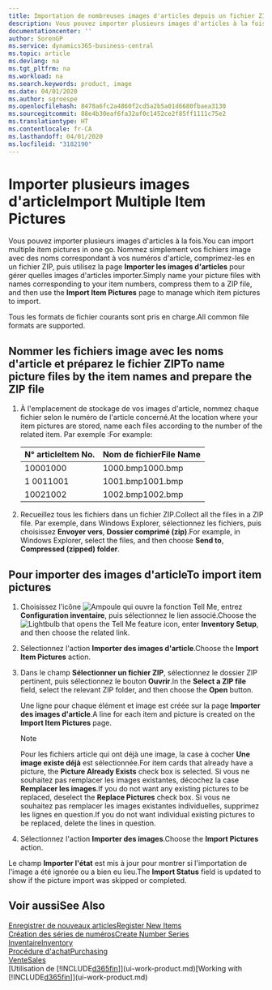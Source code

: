 ```yaml
---
title: Importation de nombreuses images d'articles depuis un fichier ZIP| Microsoft Docs
description: Vous pouvez importer plusieurs images d'articles à la fois. Nommez simplement vos fichiers image avec des noms correspondant à vos numéros d'article, comprimez-les en un fichier zip, puis utilisez la page Importer les images d'articles pour gérer quelles images d'articles importer.
documentationcenter: ''
author: SorenGP
ms.service: dynamics365-business-central
ms.topic: article
ms.devlang: na
ms.tgt_pltfrm: na
ms.workload: na
ms.search.keywords: product, image
ms.date: 04/01/2020
ms.author: sgroespe
ms.openlocfilehash: 8478a6fc2a4860f2cd5a2b5a01d6680fbaea3130
ms.sourcegitcommit: 88e4b30eaf6fa32af0c1452ce2f85ff1111c75e2
ms.translationtype: HT
ms.contentlocale: fr-CA
ms.lasthandoff: 04/01/2020
ms.locfileid: "3182190"
---
```

# <a name="import-multiple-item-pictures"></a><span data-ttu-id="da140-104">Importer plusieurs images d'article</span><span class="sxs-lookup"><span data-stu-id="da140-104">Import Multiple Item Pictures</span></span>
<span data-ttu-id="da140-105">Vous pouvez importer plusieurs images d'articles à la fois.</span><span class="sxs-lookup"><span data-stu-id="da140-105">You can import multiple item pictures in one go.</span></span> <span data-ttu-id="da140-106">Nommez simplement vos fichiers image avec des noms correspondant à vos numéros d'article, comprimez-les en un fichier ZIP, puis utilisez la page **Importer les images d'articles** pour gérer quelles images d'articles importer.</span><span class="sxs-lookup"><span data-stu-id="da140-106">Simply name your picture files with names corresponding to your item numbers, compress them to a ZIP file, and then use the **Import Item Pictures** page to manage which item pictures to import.</span></span>

<span data-ttu-id="da140-107">Tous les formats de fichier courants sont pris en charge.</span><span class="sxs-lookup"><span data-stu-id="da140-107">All common file formats are supported.</span></span>

## <a name="to-name-picture-files-by-the-item-names-and-prepare-the-zip-file"></a><span data-ttu-id="da140-108">Nommer les fichiers image avec les noms d'article et préparez le fichier ZIP</span><span class="sxs-lookup"><span data-stu-id="da140-108">To name picture files by the item names and prepare the ZIP file</span></span>
1. <span data-ttu-id="da140-109">À l'emplacement de stockage de vos images d'article, nommez chaque fichier selon le numéro de l'article concerné.</span><span class="sxs-lookup"><span data-stu-id="da140-109">At the location where your item pictures are stored, name each files according to the number of the related item.</span></span> <span data-ttu-id="da140-110">Par exemple :</span><span class="sxs-lookup"><span data-stu-id="da140-110">For example:</span></span>

    |<span data-ttu-id="da140-111">N° article</span><span class="sxs-lookup"><span data-stu-id="da140-111">Item No.</span></span>|<span data-ttu-id="da140-112">Nom de fichier</span><span class="sxs-lookup"><span data-stu-id="da140-112">File Name</span></span>|
    |-|-|
    |<span data-ttu-id="da140-113">1000</span><span class="sxs-lookup"><span data-stu-id="da140-113">1000</span></span>|<span data-ttu-id="da140-114">1000.bmp</span><span class="sxs-lookup"><span data-stu-id="da140-114">1000.bmp</span></span>|
    |<span data-ttu-id="da140-115">1 001</span><span class="sxs-lookup"><span data-stu-id="da140-115">1001</span></span>|<span data-ttu-id="da140-116">1001.bmp</span><span class="sxs-lookup"><span data-stu-id="da140-116">1001.bmp</span></span>|
    |<span data-ttu-id="da140-117">1002</span><span class="sxs-lookup"><span data-stu-id="da140-117">1002</span></span>|<span data-ttu-id="da140-118">1002.bmp</span><span class="sxs-lookup"><span data-stu-id="da140-118">1002.bmp</span></span>|

2. <span data-ttu-id="da140-119">Recueillez tous les fichiers dans un fichier ZIP.</span><span class="sxs-lookup"><span data-stu-id="da140-119">Collect all the files in a ZIP file.</span></span> <span data-ttu-id="da140-120">Par exemple, dans Windows Explorer, sélectionnez les fichiers, puis choisissez **Envoyer vers**, **Dossier comprimé (zip)**.</span><span class="sxs-lookup"><span data-stu-id="da140-120">For example, in Windows Explorer, select the files, and then choose **Send to**, **Compressed (zipped) folder**.</span></span>     

## <a name="to-import-item-pictures"></a><span data-ttu-id="da140-121">Pour importer des images d'article</span><span class="sxs-lookup"><span data-stu-id="da140-121">To import item pictures</span></span>
1. <span data-ttu-id="da140-122">Choisissez l'icône ![Ampoule qui ouvre la fonction Tell Me](media/ui-search/search_small.png "Dites-moi ce que vous voulez faire"), entrez **Configuration inventaire**, puis sélectionnez le lien associé.</span><span class="sxs-lookup"><span data-stu-id="da140-122">Choose the ![Lightbulb that opens the Tell Me feature](media/ui-search/search_small.png "Tell me what you want to do") icon, enter **Inventory Setup**, and then choose the related link.</span></span>
2. <span data-ttu-id="da140-123">Sélectionnez l'action **Importer des images d'article**.</span><span class="sxs-lookup"><span data-stu-id="da140-123">Choose the **Import Item Pictures** action.</span></span>
3. <span data-ttu-id="da140-124">Dans le champ **Sélectionner un fichier ZIP**, sélectionnez le dossier ZIP pertinent, puis sélectionnez le bouton **Ouvrir**.</span><span class="sxs-lookup"><span data-stu-id="da140-124">In the **Select a ZIP file** field, select the relevant ZIP folder, and then choose the **Open** button.</span></span>

    <span data-ttu-id="da140-125">Une ligne pour chaque élément et image est créée sur la page **Importer des images d'article**.</span><span class="sxs-lookup"><span data-stu-id="da140-125">A line for each item and picture is created on the **Import Item Pictures** page.</span></span>

    > [!NOTE]
    > <span data-ttu-id="da140-126">Pour les fichiers article qui ont déjà une image, la case à cocher **Une image existe déjà** est sélectionnée.</span><span class="sxs-lookup"><span data-stu-id="da140-126">For item cards that already have a picture, the **Picture Already Exists** check box is selected.</span></span> <span data-ttu-id="da140-127">Si vous ne souhaitez pas remplacer les images existantes, décochez la case **Remplacer les images**.</span><span class="sxs-lookup"><span data-stu-id="da140-127">If you do not want any existing pictures to be replaced, deselect the **Replace Pictures** check box.</span></span> <span data-ttu-id="da140-128">Si vous ne souhaitez pas remplacer les images existantes individuelles, supprimez les lignes en question.</span><span class="sxs-lookup"><span data-stu-id="da140-128">If you do not want individual existing pictures to be replaced, delete the lines in question.</span></span>

3. <span data-ttu-id="da140-129">Sélectionnez l'action **Importer des images**.</span><span class="sxs-lookup"><span data-stu-id="da140-129">Choose the **Import Pictures** action.</span></span>

<span data-ttu-id="da140-130">Le champ **Importer l'état** est mis à jour pour montrer si l'importation de l'image a été ignorée ou a bien eu lieu.</span><span class="sxs-lookup"><span data-stu-id="da140-130">The **Import Status** field is updated to show if the picture import was skipped or completed.</span></span>       

## <a name="see-also"></a><span data-ttu-id="da140-131">Voir aussi</span><span class="sxs-lookup"><span data-stu-id="da140-131">See Also</span></span>
[<span data-ttu-id="da140-132">Enregistrer de nouveaux articles</span><span class="sxs-lookup"><span data-stu-id="da140-132">Register New Items</span></span>](inventory-how-register-new-items.md)  
[<span data-ttu-id="da140-133">Création des séries de numéros</span><span class="sxs-lookup"><span data-stu-id="da140-133">Create Number Series</span></span>](ui-create-number-series.md)  
[<span data-ttu-id="da140-134">Inventaire</span><span class="sxs-lookup"><span data-stu-id="da140-134">Inventory</span></span>](inventory-manage-inventory.md)  
[<span data-ttu-id="da140-135">Procédure d'achat</span><span class="sxs-lookup"><span data-stu-id="da140-135">Purchasing</span></span>](purchasing-manage-purchasing.md)  
[<span data-ttu-id="da140-136">Vente</span><span class="sxs-lookup"><span data-stu-id="da140-136">Sales</span></span>](sales-manage-sales.md)  
<span data-ttu-id="da140-137">[Utilisation de [!INCLUDE[d365fin](includes/d365fin_md.md)]](ui-work-product.md)</span><span class="sxs-lookup"><span data-stu-id="da140-137">[Working with [!INCLUDE[d365fin](includes/d365fin_md.md)]](ui-work-product.md)</span></span>
